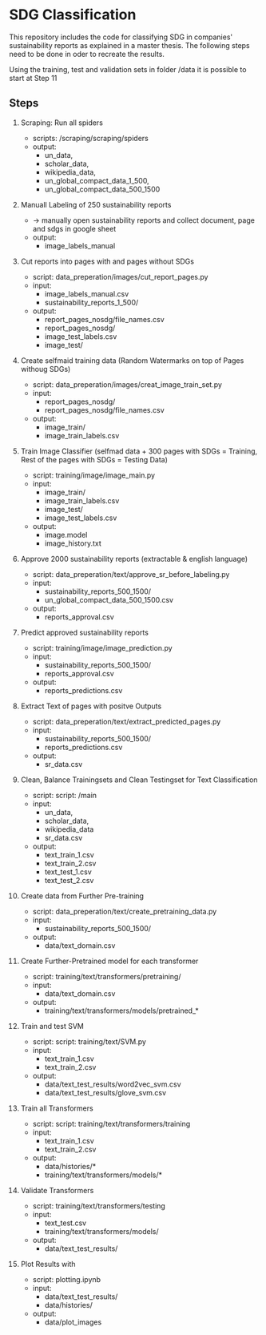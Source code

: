 # SDG Classification

This repository includes the code for classifying SDG in companies' sustainability reports as explained in a master thesis.
The following steps need to be done in oder to recreate the results.

Using the training, test and validation sets in folder /data it is possible to start at Step 11


## Steps

1. Scraping: Run all spiders
    * scripts: /scraping/scraping/spiders
    * output: 
        * un_data, 
        * scholar_data, 
        * wikipedia_data, 
        * un_global_compact_data_1_500, 
        * un_global_compact_data_500_1500


2. Manuall Labeling of 250 sustainability reports
    * -> manually open sustainability reports and collect document, page and sdgs in google sheet
    * output: 
        * image_labels_manual

3. Cut reports into pages with and pages without SDGs
    * script: data_preperation/images/cut_report_pages.py
    * input:
        * image_labels_manual.csv
        * sustainability_reports_1_500/
    * output:
        * report_pages_nosdg/file_names.csv
        * report_pages_nosdg/
        * image_test_labels.csv
        * image_test/

4. Create selfmaid training data  (Random Watermarks on top of Pages withoug SDGs)
    * script: data_preperation/images/creat_image_train_set.py
    * input:
        * report_pages_nosdg/
        * report_pages_nosdg/file_names.csv
    * output:
        * image_train/
        * image_train_labels.csv

5. Train Image Classifier (selfmad data + 300 pages with SDGs = Training, Rest of the pages with SDGs = Testing Data)
    * script: training/image/image_main.py
    * input: 
        * image_train/
        * image_train_labels.csv
        * image_test/ 
        * image_test_labels.csv
    * output:
        * image.model
        * image_history.txt      


6. Approve 2000 sustainability reports (extractable & english language)
    * script: data_preperation/text/approve_sr_before_labeling.py
    * input:
        * sustainability_reports_500_1500/
        * un_global_compact_data_500_1500.csv
    * output:
        * reports_approval.csv

7. Predict approved sustainability reports
    * script: training/image/image_prediction.py
    * input:
        * sustainability_reports_500_1500/
        * reports_approval.csv
    * output:
        * reports_predictions.csv

8. Extract Text of pages with positve Outputs
    * script: data_preperation/text/extract_predicted_pages.py
    * input:
        * sustainability_reports_500_1500/
        * reports_predictions.csv 
    * output:
        * sr_data.csv


9. Clean, Balance Trainingsets and Clean Testingset for Text Classification
    * script: script: /main
    * input:
        * un_data, 
        * scholar_data, 
        * wikipedia_data
        * sr_data.csv
    * output:
        * text_train_1.csv
        * text_train_2.csv
        * text_test_1.csv
        * text_test_2.csv

10. Create data from Further Pre-training
    * script: data_preperation/text/create_pretraining_data.py
    * input:
        * sustainability_reports_500_1500/ 
    * output:
        * data/text_domain.csv

11. Create Further-Pretrained model for each transformer
    * script: training/text/transformers/pretraining/
    * input:
        * data/text_domain.csv
    * output:
        * training/text/transformers/models/pretrained_*

12. Train and test SVM
    * script: script: training/text/SVM.py
    * input:
        * text_train_1.csv
        * text_train_2.csv
    * output:
        * data/text_test_results/word2vec_svm.csv
        * data/text_test_results/glove_svm.csv

13. Train all Transformers
    * script: script: training/text/transformers/training
    * input:
        * text_train_1.csv
        * text_train_2.csv
    * output:
        * data/histories/*
        * training/text/transformers/models/*

14. Validate Transformers
    * script: training/text/transformers/testing
    * input:
        * text_test.csv
        * training/text/transformers/models/ 
    * output:
        * data/text_test_results/

15. Plot Results with 
    * script: plotting.ipynb
    * input:
        * data/text_test_results/
        * data/histories/
    * output: 
        * data/plot_images

